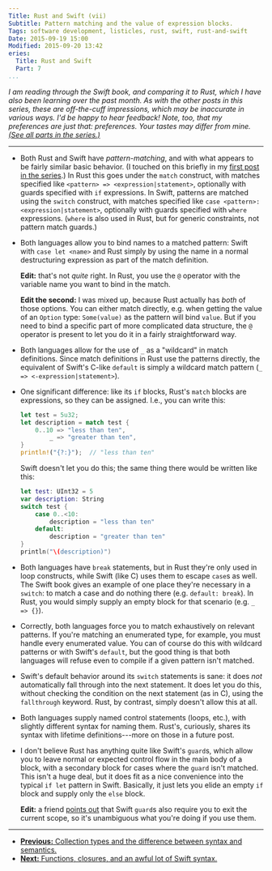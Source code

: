 ```yaml
---
Title: Rust and Swift (vii)
Subtitle: Pattern matching and the value of expression blocks.
Tags: software development, listicles, rust, swift, rust-and-swift
Date: 2015-09-19 15:00
Modified: 2015-09-20 13:42
eries:
  Title: Rust and Swift
  Part: 7
...
```


<i class="editorial">I am reading through the Swift book, and comparing it to Rust, which I have also been learning over the past month. As with the other posts in this series, these are off-the-cuff impressions, which may be inaccurate in various ways. I'd be happy to hear feedback! Note, too, that my preferences are just that: preferences. Your tastes may differ from mine. [(See all parts in the series.)][series]</i>

[series]: /rust-and-swift.html

---

  - Both Rust and Swift have *pattern-matching*, and with what appears to be fairly similar basic behavior. (I touched on this briefly in my [first post in the series].) In Rust this goes under the `match` construct, with matches specified like `<pattern> => <expression|statement>`, optionally with guards specified with `if` expressions. In Swift, patterns are matched using the `switch` construct, with matches specified like `case <pattern>: <expression|statement>`, optionally with guards specified with `where` expressions. (`where` is also used in Rust, but for generic constraints, not pattern match guards.)

  - Both languages allow you to bind names to a matched pattern: Swift with `case let <name>` and Rust simply by using the name in a normal destructuring expression as part of the match definition.

    **Edit:** that's not *quite* right. In Rust, you use the `@` operator with the variable name you want to bind in the match.

    **Edit the second:** I was mixed up, because Rust actually has *both* of those options. You can either match directly, e.g. when getting the value of an `Option` type: `Some(value)` as the pattern will bind `value`. But if you need to bind a specific part of more complicated data structure, the `@` operator is present to let you do it in a fairly straightforward way.

  - Both languages allow for the use of `_` as a "wildcard" in match definitions. Since match definitions in Rust use the patterns directly, the equivalent of Swift's C-like `default` is simply a wildcard match pattern (`_ => <-expression|statement>`).

  - One significant difference: like its `if` blocks, Rust's `match` blocks are expressions, so they can be assigned. I.e., you can write this:

    ```rust
    let test = 5u32;
    let description = match test {
        0..10 => "less than ten",
            _ => "greater than ten",
    }
    println!("{?:}");  // "less than ten"
    ```

    Swift doesn't let you do this; the same thing there would be written like this:

    ```swift
    let test: UInt32 = 5
    var description: String
    switch test {
        case 0..<10:
            description = "less than ten"
        default:
            description = "greater than ten"
    }
    println("\(description)")
    ```

  - Both languages have `break` statements, but in Rust they're only used in loop constructs, while Swift (like C) uses them to escape `case`s as well. The Swift book gives an example of one place they're necessary in a `switch`: to match a case and do nothing there (e.g. `default: break`). In Rust, you would simply supply an empty block for that scenario (e.g. `_ => {}`).

  - Correctly, both languages force you to match exhaustively on relevant patterns. If you're matching an enumerated type, for example, you must handle every enumerated value. You can of course do this with wildcard patterns or with Swift's `default`, but the good thing is that both languages will refuse even to compile if a given pattern isn't matched.

  - Swift's default behavior around its `switch` statements is sane: it does *not* automatically fall through into the next statement. It does let you do this, without checking the condition on the next statement (as in C), using the `fallthrough` keyword. Rust, by contrast, simply doesn't allow this at all.

  - Both languages supply named control statements (loops, etc.), with slightly different syntax for naming them. Rust's, curiously, shares its syntax with lifetime definitions---more on those in a future post.

  - I don't believe Rust has anything quite like Swift's `guard`s, which allow you to leave normal or expected control flow in the main body of a block, with a secondary block for cases where the `guard` isn't matched. This isn't a huge deal, but it does fit as a nice convenience into the typical `if let` pattern in Swift. Basically, it just lets you elide an empty `if` block and supply only the `else` block.

    **Edit:** a friend [points out] that Swift `guard`s also require you to exit the current scope, so it's unambiguous what you're doing if you use them.

[first post in the series]: /2015/rust-and-swift-i.html
[points out]: https://alpha.app.net/jws/post/64804111

---

  - [**Previous:** Collection types and the difference between syntax and semantics.][6]
  - [**Next:** Functions, closures, and an awful lot of Swift syntax.][8]


[6]: http://www.chriskrycho.com/2015/rust-and-swift-vi.html
[8]: http://www.chriskrycho.com/2015/rust-and-swift-viii.html
